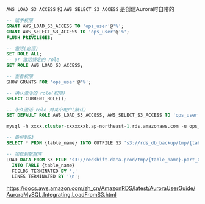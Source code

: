 `AWS_LOAD_S3_ACCESS` 和 `AWS_SELECT_S3_ACCESS` 是创建Aurora时自带的

```sql
-- 赋予权限
GRANT AWS_LOAD_S3_ACCESS TO 'ops_user'@'%';
GRANT AWS_SELECT_S3_ACCESS TO 'ops_user'@'%';
FLUSH PRIVILEGES;

-- 激活(必须)
SET ROLE ALL;
-- or 激活特定的 role
SET ROLE AWS_LOAD_S3_ACCESS;

-- 查看权限
SHOW GRANTS FOR 'ops_user'@'%';

-- 确认激活的 role(权限)
SELECT CURRENT_ROLE();

-- 永久激活 role 对某个用户(默认)
SET DEFAULT ROLE AWS_LOAD_S3_ACCESS, AWS_SELECT_S3_ACCESS TO 'ops_user'@'%';

mysql -h xxxx.cluster-cxxxxxxk.ap-northeast-1.rds.amazonaws.com -u ops_user -p database

-- 备份到S3
SELECT * FROM {table_name} INTO OUTFILE S3 's3://rds_db_backup/tmp/{table_name}' FIELDS TERMINATED BY ',' LINES TERMINATED BY '\n';

-- 加载到数据库
LOAD DATA FROM S3 FILE 's3://redshift-data-prod/tmp/{table_name}.part_00000'
  INTO TABLE {table_name}
  FIELDS TERMINATED BY ','
  LINES TERMINATED BY '\n';
```


https://docs.aws.amazon.com/zh_cn/AmazonRDS/latest/AuroraUserGuide/AuroraMySQL.Integrating.LoadFromS3.html
